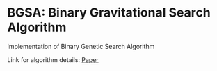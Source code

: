 # BGSA: Binary Gravitational Search Algorithm

Implementation of Binary Genetic Search Algorithm

Link for algorithm details: [Paper](https://link.springer.com/article/10.1007/s11047-009-9175-3)